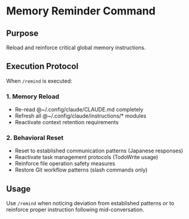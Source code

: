 # Memory Reminder Command

## Purpose
Reload and reinforce critical global memory instructions.

## Execution Protocol

When `/remind` is executed:

### 1. Memory Reload
- Re-read @~/.config/claude/CLAUDE.md completely
- Refresh all @~/.config/claude/instructions/* modules
- Reactivate context retention requirements

### 2. Behavioral Reset
- Reset to established communication patterns (Japanese responses)
- Reactivate task management protocols (TodoWrite usage)
- Reinforce file operation safety measures
- Restore Git workflow patterns (slash commands only)

## Usage
Use `/remind` when noticing deviation from established patterns or to reinforce proper instruction following mid-conversation.
